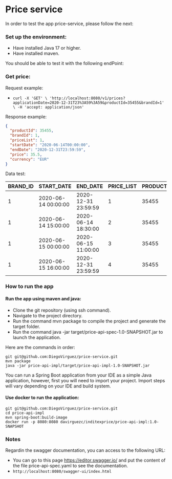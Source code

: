 # Price service

In order to test the app price-service, please follow the next:

### Set up the environment:

* Have installed Java 17 or higher.
* Have installed maven.

You should be able to test it with the following endPoint:

### Get price:
Request example: 
* `curl -X 'GET' \
  'http://localhost:8080/v1/prices?applicationDate=2020-12-31T23%3A59%3A59&productId=35455&brandId=1' \
  -H 'accept: application/json'`

Response example:
```json
{
  "productId": 35455,
  "brandId": 1,
  "priceList": 1,
  "startDate": "2020-06-14T00:00:00",
  "endDate": "2020-12-31T23:59:59",
  "price": 35.5,
  "currency": "EUR"
}
```
Data test:

| BRAND_ID | START_DATE          | END_DATE            | PRICE_LIST | PRODUCT_ID | PRIORITY | PRICE | CURR |
|----------|---------------------|---------------------|------------|------------|----------|-------|------|
| 1        | 2020-06-14 00:00:00 | 2020-12-31 23:59:59 | 1          | 35455      | 0        | 35.50 | EUR  |
| 1        | 2020-06-14 15:00:00 | 2020-06-14 18:30:00 | 2          | 35455      | 1        | 25.45 | EUR  |
| 1        | 2020-06-15 00:00:00 | 2020-06-15 11:00:00 | 3          | 35455      | 1        | 30.50 | EUR  |
| 1        | 2020-06-15 16:00:00 | 2020-12-31 23:59:59 | 4          | 35455      | 1        | 38.95 | EUR  |

### How to run the app

#### Run the app using maven and java:

* Clone the git repository (using ssh command).
* Navigate to the project directory.
* Run the command mvn package to compile the project and generate the target folder.
* Run the command java -jar target/price-api-spec-1.0-SNAPSHOT.jar to launch the application.

Here are the commands in order:
    
    git git@github.com:DiegoVirguez/price-service.git
    mvn package
    java -jar price-api-impl/target/price-api-impl-1.0-SNAPSHOT.jar
You can run a Spring Boot application from your IDE as a simple Java application, however, first you will need to import your project. Import steps will vary depending on your IDE and build system.

#### Use docker to run the application:

    git git@github.com:DiegoVirguez/price-service.git
    cd price-api-impl
    mvn spring-boot:build-image
    docker run -p 8080:8080 davirguezc/inditexprice/price-api-impl:1.0-SNAPSHOT

### Notes

Regardin the swagger documentation, you can access to the following URL:

*  You can go to this page https://editor.swagger.io/ and put the content of the file price-api-spec.yaml to see the documentation.
* `http://localhost:8080/swagger-ui/index.html`
